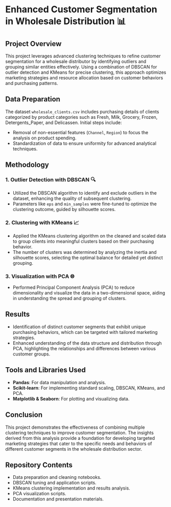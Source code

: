 # Enhanced Customer Segmentation in Wholesale Distribution 📊

## Project Overview
This project leverages advanced clustering techniques to refine customer segmentation for a wholesale distributor by identifying outliers and grouping similar entities effectively. Using a combination of DBSCAN for outlier detection and KMeans for precise clustering, this approach optimizes marketing strategies and resource allocation based on customer behaviors and purchasing patterns.

## Data Preparation
The dataset `wholesale_clients.csv` includes purchasing details of clients categorized by product categories such as Fresh, Milk, Grocery, Frozen, Detergents_Paper, and Delicassen. Initial steps include:
- Removal of non-essential features (`Channel`, `Region`) to focus the analysis on product spending.
- Standardization of data to ensure uniformity for advanced analytical techniques.

## Methodology

### 1. **Outlier Detection with DBSCAN** 🔍
- Utilized the DBSCAN algorithm to identify and exclude outliers in the dataset, enhancing the quality of subsequent clustering.
- Parameters like `eps` and `min_samples` were fine-tuned to optimize the clustering outcome, guided by silhouette scores.

### 2. **Clustering with KMeans** 📈
- Applied the KMeans clustering algorithm on the cleaned and scaled data to group clients into meaningful clusters based on their purchasing behavior.
- The number of clusters was determined by analyzing the inertia and silhouette scores, selecting the optimal balance for detailed yet distinct grouping.

### 3. **Visualization with PCA** 🌐
- Performed Principal Component Analysis (PCA) to reduce dimensionality and visualize the data in a two-dimensional space, aiding in understanding the spread and grouping of clusters.

## Results
- Identification of distinct customer segments that exhibit unique purchasing behaviors, which can be targeted with tailored marketing strategies.
- Enhanced understanding of the data structure and distribution through PCA, highlighting the relationships and differences between various customer groups.

## Tools and Libraries Used
- **Pandas**: For data manipulation and analysis.
- **Scikit-learn**: For implementing standard scaling, DBSCAN, KMeans, and PCA.
- **Matplotlib & Seaborn**: For plotting and visualizing data.

## Conclusion
This project demonstrates the effectiveness of combining multiple clustering techniques to improve customer segmentation. The insights derived from this analysis provide a foundation for developing targeted marketing strategies that cater to the specific needs and behaviors of different customer segments in the wholesale distribution sector.

## Repository Contents
- Data preparation and cleaning notebooks.
- DBSCAN tuning and application scripts.
- KMeans clustering implementation and results analysis.
- PCA visualization scripts.
- Documentation and presentation materials.
